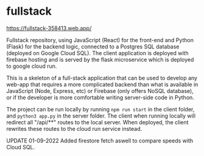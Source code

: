 # fullstack
https://fullstack-358413.web.app/

Fullstack repository, using JavaScript (React) for the front-end and Python (Flask) for the backend logic, connected to a Postgres SQL database (deployed on Google Cloud SQL). The client application is deployed with firebase hosting and is served by the flask microservice which is deployed to google cloud run. 

This is a skeleton of a full-stack application that can be used to develop any web-app that requires a more complicated backend than what is available in JavaScript (Node, Express, etc) or Firebase (only offers NoSQL database), or if the developer is more comfortable writing server-side code in Python. 

The project can be run locally by running ```npm run start``` in the client folder, and ```python3 app.py``` in the server folder. The client when running locally will redirect all "/api/**" routes to the local server. When deployed, the client rewrites these routes to the cloud run service instead.

UPDATE 01-09-2022
Added firestore fetch aswell to compare speeds with Cloud SQL.
